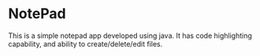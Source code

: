 # NotePad

This is a simple notepad app developed using java. It has code highlighting capability, and ability to create/delete/edit files.
